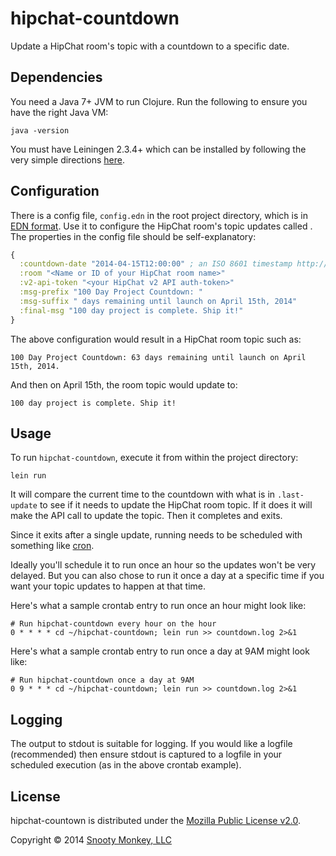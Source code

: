 # hipchat-countdown

Update a HipChat room's topic with a countdown to a specific date.

## Dependencies

You need a Java 7+ JVM to run Clojure. Run the following to ensure you have the right Java VM:

```console
java -version
```

You must have Leiningen 2.3.4+ which can be installed by following the very simple directions [here](http://leiningen.org/).

## Configuration

There is a config file, `config.edn` in the root project directory, which is in [EDN format](https://github.com/edn-format/edn). Use it to configure the HipChat room's topic updates called . The properties in the config file should be self-explanatory:

```clojure
{
  :countdown-date "2014-04-15T12:00:00" ; an ISO 8601 timestamp http://www.w3.org/TR/NOTE-datetime
  :room "<Name or ID of your HipChat room name>"
  :v2-api-token "<your HipChat v2 API auth-token>"
  :msg-prefix "100 Day Project Countdown: "
  :msg-suffix " days remaining until launch on April 15th, 2014"
  :final-msg "100 day project is complete. Ship it!"
}
```

The above configuration would result in a HipChat room topic such as:

```
100 Day Project Countdown: 63 days remaining until launch on April 15th, 2014.
```

And then on April 15th, the room topic would update to:

```
100 day project is complete. Ship it!
```

## Usage

To run `hipchat-countdown`, execute it from within the project directory:

```console
lein run
```

It will compare the current time to the countdown with what is in ```.last-update``` to see if it needs to update the HipChat room topic. If it does it will make the API call to update the topic. Then it completes and exits.

Since it exits after a single update, running needs to be scheduled with something like [cron](http://en.wikipedia.org/wiki/Cron).

Ideally you'll schedule it to run once an hour so the updates won't be very delayed. But you can also chose to run it once a day at a specific time if you want your topic updates to happen at that time.

Here's what a sample crontab entry to run once an hour might look like:

```
# Run hipchat-countdown every hour on the hour
0 * * * * cd ~/hipchat-countdown; lein run >> countdown.log 2>&1
```

Here's what a sample crontab entry to run once a day at 9AM might look like:

```
# Run hipchat-countdown once a day at 9AM
0 9 * * * cd ~/hipchat-countdown; lein run >> countdown.log 2>&1
```

## Logging

The output to stdout is suitable for logging. If you would like a logfile (recommended) then ensure stdout is captured to a logfile in your scheduled execution (as in the above crontab example).

## License

hipchat-countown is distributed under the [Mozilla Public License v2.0](http://www.mozilla.org/MPL/2.0/).

Copyright © 2014 [Snooty Monkey, LLC](http://snootymonkey.com/)
